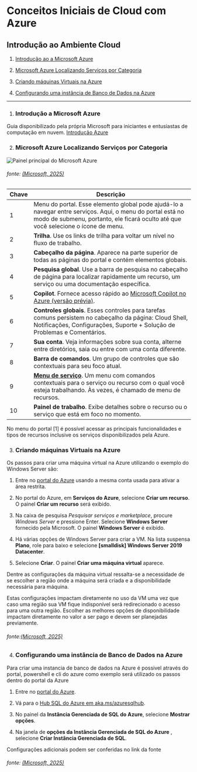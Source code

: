 ﻿
# Conceitos Iniciais de Cloud com Azure

## Introdução ao Ambiente Cloud
1. [Introdução ao a Microsoft Azure](#introdução-a-microsoft-azure)

2. [Microsoft Azure Localizando Serviços por Categoria](#microsoft-azure-localizando-serviços-por-categoria)

3. [Criando máquinas Virtuais na Azure](#criando-máquinas-virtuais-na-azure)

4. [Configurando uma instância de Banco de Dados na Azure](#configurando-uma-instância-de-banco-de-dados-na-azure)

---

1.  ### Introdução a Microsoft Azure

Guia disponibilizado pela própria Microsoft para iniciantes e entusiastas de computação em nuvem. [Introdução Azure](https://learn.microsoft.com/pt-br/training/paths/microsoft-azure-fundamentals-describe-cloud-concepts/)

2. ### Microsoft Azure Localizando Serviços por Categoria


![Painel principal do Microsoft Azure](https://learn.microsoft.com/pt-br/azure/azure-portal/media/azure-portal-overview/portal-callouts.png "Menu principal do Azure")
###### fonte: [(Microsoft, 2025)](https://learn.microsoft.com/pt-br/azure/azure-portal/azure-portal-overview)

| Chave   | Descrição     |   
|---|---|
|  1 | Menu do portal. Esse elemento global pode ajudá-lo a navegar entre serviços. Aqui, o menu do portal está no modo de submenu, portanto, ele ficará oculto até que você selecione o ícone de menu.  |
| 2  |  **Trilha**. Use os links de trilha para voltar um nível no fluxo de trabalho. |
| 3  | **Cabeçalho da página**. Aparece na parte superior de todas as páginas do portal e contém elementos globais.  | 
| 4  | **Pesquisa global**. Use a barra de pesquisa no cabeçalho de página para localizar rapidamente um recurso, um serviço ou uma documentação específica.
| 5  | **Copilot**. Fornece acesso rápido ao [Microsoft Copilot no Azure (versão prévia)](https://learn.microsoft.com/pt-br/azure/copilot/).
| 6  | **Controles globais**. Esses controles para tarefas comuns persistem no cabeçalho da página: Cloud Shell, Notificações, Configurações, Suporte + Solução de Problemas e Comentários.
| 7  | **Sua conta**. Veja informações sobre sua conta, alterne entre diretórios, saia ou entre com uma conta diferente.
| 8  | **Barra de comandos**. Um grupo de controles que são contextuais para seu foco atual.
| 9  | **[Menu de serviço](https://learn.microsoft.com/pt-br/azure/azure-portal/azure-portal-overview#service-menu)**. Um menu com comandos contextuais para o serviço ou recurso com o qual você esteja trabalhando. Às vezes, é chamado de menu de recursos.
| 10 | **Painel de trabalho**. Exibe detalhes sobre o recurso ou o serviço que está em foco no momento.

No menu do portal [1] é possível acessar as principais funcionalidades e tipos de recursos inclusive os serviços disponibilizados pela Azure.




3. ### Criando máquinas Virtuais na Azure

Os passos para criar uma máquina virtual na Azure utilizando o exemplo do Windows Server são:

1.  Entre no [portal do Azure](https://portal.azure.com/learn.docs.microsoft.com) usando a mesma conta usada para ativar a área restrita.
    
2.  No portal do Azure, em **Serviços do Azure**, selecione **Criar um recurso**. O painel **Criar um recurso** será exibido.
    
3.  Na caixa de pesquisa _Pesquisar serviços e marketplace_, procure _Windows Server_ e pressione Enter. Selecione **Windows Server** fornecido pela Microsoft. O painel **Windows Server** é exibido.
    
4.  Há várias opções de Windows Server para criar a VM. Na lista suspensa **Plano**, role para baixo e selecione **[smalldisk] Windows Server 2019 Datacenter**.
    
5.  Selecione **Criar**. O painel **Criar uma máquina virtual** aparece.

Dentre as configurações da máquina virtual ressalta-se a necessidade de se escolher a região onde a máquina será criada e a disponibilidade necessária para máquina. 

Estas configurações impactam diretamente no uso da VM uma vez que caso uma região sua VM fique indisponível será redirecionado o acesso para uma outra região. Escolher as melhores opções de disponibilidade impactam diretamente no valor a ser pago e devem ser planejadas previamente.

###### fonte:[(Microsoft, 2025)](https://learn.microsoft.com/pt-br/training/modules/create-windows-virtual-machine-in-azure/)






4. ### Configurando uma instância de Banco de Dados na Azure

Para criar uma instancia de banco de dados na Azure é possivel através do portal, powershell e cli do azure como exemplo será utilizado os passos dentro do portal da Azure

1.   Entre no [portal do Azure](https://portal.azure.com/).
    
2. Vá para o [Hub SQL do Azure em aka.ms/azuresqlhub](https://aka.ms/azuresqlhub).
    
3. No painel da **Instância Gerenciada de SQL do Azure**, selecione **Mostrar opções**.
    
4. Na janela de **opções da Instância Gerenciada de SQL do Azure** , selecione **Criar Instância Gerenciada de SQL**.

Configurações adicionais podem ser conferidas no link da fonte

###### fonte: [(Microsoft, 2025)](https://learn.microsoft.com/pt-br/azure/azure-sql/managed-instance/instance-create-quickstart?view=azuresql&tabs=azure-portal)


